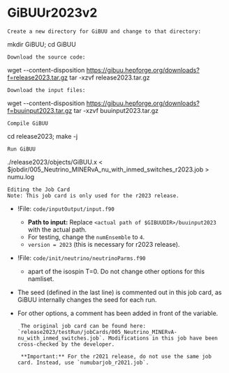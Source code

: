 # GiBUUr2023v2
    Create a new directory for GiBUU and change to that directory: 

mkdir GiBUU; cd GiBUU

    Download the source code: 

wget --content-disposition https://gibuu.hepforge.org/downloads?f=release2023.tar.gz
tar -xzvf release2023.tar.gz

    Download the input files: 

wget --content-disposition https://gibuu.hepforge.org/downloads?f=buuinput2023.tar.gz
tar -xzvf buuinput2023.tar.gz
    
    Compile GiBUU

cd release2023; make -j

    Run GiBUU

./release2023/objects/GiBUU.x < $jobdir/005_Neutrino_MINERvA_nu_with_inmed_switches_r2023.job > numu.log

    Editing the Job Card
    Note: This job card is only used for the r2023 release.

 - !File: `code/inputOutput/input.f90`
    - **Path to input:** Replace `<actual path of $GIBUUDIR>/buuinput2023` with the actual path.
    - For testing, change the `numEnsemble` to `4`.
    - `version = 2023` (this is necessary for r2023 release).

 - !File: `code/init/neutrino/neutrinoParms.f90`
    - apart of the isospin T=0. Do not change other options for this namliset.
  
 - The seed (defined in the last line) is commented out in this job card, as GiBUU internally changes the seed for each run.
 - For other options, a comment has been added in front of the variable.


        The original job card can be found here: `release2023/testRun/jobCards/005_Neutrino_MINERvA-nu_with_inmed_switches.job`. Modifications in this job have been cross-checked by the developer.

        **Important:** For the r2021 release, do not use the same job card. Instead, use `numubarjob_r2021.job`.


